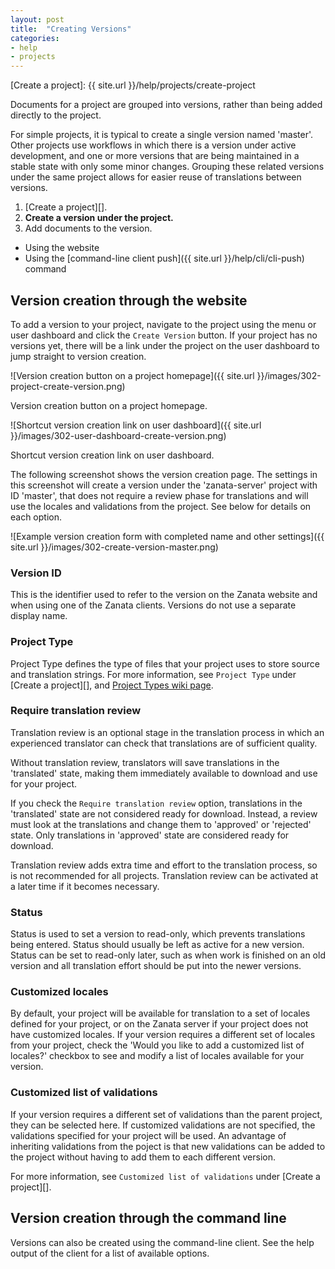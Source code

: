 ```yaml
---
layout: post
title:  "Creating Versions"
categories:
- help
- projects
---
```



[Create a project]: {{ site.url }}/help/projects/create-project

Documents for a project are grouped into versions, rather than being added directly to the project.

For simple projects, it is typical to create a single version named 'master'. Other projects use workflows in which there is a version under active development, and one or more versions that are being maintained in a stable state with only some minor changes. Grouping these related versions under the same project allows for easier reuse of translations between versions.


 1. [Create a project][].
 1. **Create a version under the project.**
 1. Add documents to the version.
   - Using the website
   - Using the [command-line client push]({{ site.url }}/help/cli/cli-push) command


## Version creation through the website

To add a version to your project, navigate to the project using the menu or user dashboard and click the `Create Version` button. If your project has no versions yet, there will be a link under the project on the user dashboard to jump straight to version creation.

![Version creation button on a project homepage]({{ site.url }}/images/302-project-create-version.png)

Version creation button on a project homepage.

![Shortcut version creation link on user dashboard]({{ site.url }}/images/302-user-dashboard-create-version.png)

Shortcut version creation link on user dashboard.


The following screenshot shows the version creation page. The settings in this screenshot will create a version under the 'zanata-server' project with ID 'master', that does not require a review phase for translations and will use the locales and validations from the project. See below for details on each option.


![Example version creation form with completed name and other settings]({{ site.url }}/images/302-create-version-master.png)


### Version ID

This is the identifier used to refer to the version on the Zanata website and when using one of the Zanata clients. Versions do not use a separate display name.

### Project Type

Project Type defines the type of files that your project uses to store source and translation strings. For more information, see `Project Type` under [Create a project][], and [Project Types wiki page](https://github.com/zanata/zanata/wiki/Project-Types).

### Require translation review

Translation review is an optional stage in the translation process in which an experienced translator can check that translations are of sufficient quality.

Without translation review, translators will save translations in the 'translated' state, making them immediately available to download and use for your project.

If you check the `Require translation review` option, translations in the 'translated' state are not considered ready for download. Instead, a review must look at the translations and change them to 'approved' or 'rejected' state. Only translations in 'approved' state are considered ready for download.

Translation review adds extra time and effort to the translation process, so is not recommended for all projects. Translation review can be activated at a later time if it becomes necessary.

### Status

Status is used to set a version to read-only, which prevents translations being entered. Status should usually be left as active for a new version. Status can be set to read-only later, such as when work is finished on an old version and all translation effort should be put into the newer versions.

### Customized locales

By default, your project will be available for translation to a set of locales defined for your project, or on the Zanata server if your project does not have customized locales. If your version requires a different set of locales from your project, check the 'Would you like to add a customized list of locales?' checkbox to see and modify a list of locales available for your version.

### Customized list of validations

If your version requires a different set of validations than the parent project, they can be selected here. If customized validations are not specified, the validations specified for your project will be used. An advantage of inheriting validations from the poject is that new validations can be added to the project without having to add them to each different version.

For more information, see `Customized list of validations` under [Create a project][].


## Version creation through the command line

Versions can also be created using the command-line client. See the help output of the client for a list of available options.